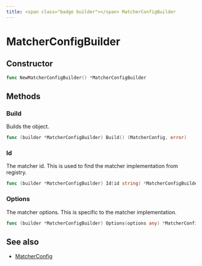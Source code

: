 ```yaml
---
title: <span class="badge builder"></span> MatcherConfigBuilder
---
```

# <span class="badge builder"></span> MatcherConfigBuilder

## Constructor

```go
func NewMatcherConfigBuilder() *MatcherConfigBuilder
```
## Methods

### <span class="badge object-method"></span> Build

Builds the object.

```go
func (builder *MatcherConfigBuilder) Build() (MatcherConfig, error)
```

### <span class="badge object-method"></span> Id

The matcher id. This is used to find the matcher implementation from registry.

```go
func (builder *MatcherConfigBuilder) Id(id string) *MatcherConfigBuilder
```

### <span class="badge object-method"></span> Options

The matcher options. This is specific to the matcher implementation.

```go
func (builder *MatcherConfigBuilder) Options(options any) *MatcherConfigBuilder
```

## See also

 * <span class="badge object-type-struct"></span> [MatcherConfig](./object-MatcherConfig.md)
